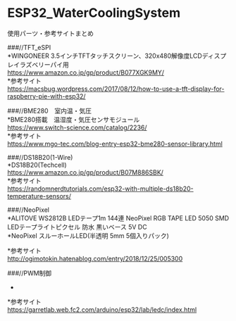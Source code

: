 # ESP32_WaterCoolingSystem


使用パーツ・参考サイトまとめ  


###//TFT_eSPI  
*WINGONEER 3.5インチTFTタッチスクリーン、320x480解像度LCDディスプレイラズベリーパイ用  
    https://www.amazon.co.jp/gp/product/B077XGK9MY/  
*参考サイト  
    https://macsbug.wordpress.com/2017/08/12/how-to-use-a-tft-display-for-raspberry-pie-with-esp32/  


###//BME280　室内温・気圧  
*BME280搭載　温湿度・気圧センサモジュール  
    https://www.switch-science.com/catalog/2236/  
*参考サイト  
    https://www.mgo-tec.com/blog-entry-esp32-bme280-sensor-library.html  


###//DS18B20(1-Wire)  
*DS18B20(Techcell)  
    https://www.amazon.co.jp/gp/product/B07M886SBK/  
*参考サイト  
    https://randomnerdtutorials.com/esp32-with-multiple-ds18b20-temperature-sensors/  


###//NeoPixel  
*ALITOVE WS2812B LEDテープ1m 144連 NeoPixel RGB TAPE LED 5050 SMD LEDテープライトピクセル 防水 黒いベース 5V DC  
*NeoPixel スルーホールLED(半透明 5mm 5個入りパック)  

*参考サイト  
    http://ogimotokin.hatenablog.com/entry/2018/12/25/005300  

###//PWM制御  

*  
  
*参考サイト  
    https://garretlab.web.fc2.com/arduino/esp32/lab/ledc/index.html  
